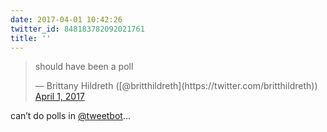 ```yaml
---
date: 2017-04-01 10:42:26
twitter_id: 848183782092021761
title: ''
---
```


<blockquote class="twitter-tweet"><p lang="en" dir="ltr">should have been a poll</p>&mdash; Brittany Hildreth ([@britthildreth](https://twitter.com/britthildreth)) <a href="https://twitter.com/britthildreth/status/848183637552058368?ref_src=twsrc%5Etfw">April 1, 2017</a></blockquote>
<script async src="https://platform.twitter.com/widgets.js" charset="utf-8"></script>

can’t do polls in [@tweetbot](https://twitter.com/tweetbot)…
